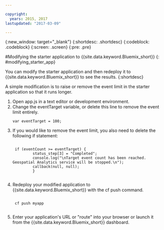 ```yaml
---

copyright:
  years: 2015, 2017
lastupdated: "2017-03-09"

---
```


<!-- Attribute definitions -->
{:new_window: target="_blank"}
{:shortdesc: .shortdesc}
{:codeblock: .codeblock}
{:screen: .screen}
{:pre: .pre}

#Modifying the starter application to {{site.data.keyword.Bluemix_short}}
{: #modifying_starter_app}

You can modify the starter application and then redeploy it to {{site.data.keyword.Bluemix_short}} to see the results.
{:shortdesc}


A simple modification is to raise or remove the event limit in the starter application so that it runs longer.

1. Open app.js in a text editor or development environment.
2. Change the eventTarget variable, or delete this line to remove the event limit entirely.
	 <pre><code>var eventTarget = 100;</code></pre>
3. If you would like to remove the event limit, you also need to delete the following if statement:
	 <pre><code>  
	if (eventCount >= eventTarget) {
		    status_step[3] = "Completed";
		    console.log("\nTarget event count has been reached.  Geospatial Analytics service will be stopped.\n");
		    callback(null, null);
		    }
	</code></pre>
4. Redeploy your modified application to {{site.data.keyword.Bluemix_short}} with the cf push command.
	 <pre><code>  
	cf push myapp
	</code></pre>
5. Enter your application's URL or "route" into your browser or launch it from the {{site.data.keyword.Bluemix_short}} dashboard.
